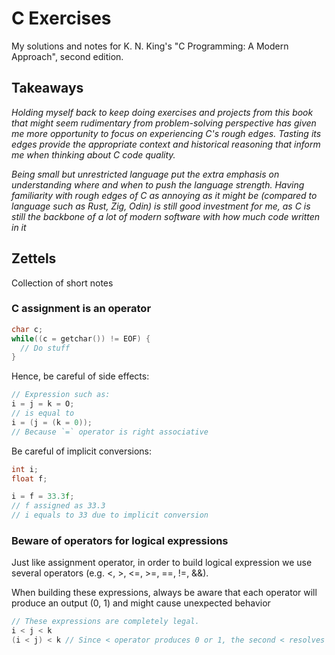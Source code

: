 # C Exercises

My solutions and notes for K. N. King's "C Programming: A Modern Approach", second edition.

## Takeaways

_Holding myself back to keep doing exercises and projects from this book that might seem rudimentary from problem-solving perspective has given me more opportunity to focus on experiencing C's rough edges. Tasting its edges provide the appropriate context and historical reasoning that inform me when thinking about C code quality._

_Being small but unrestricted language put the extra emphasis on understanding where and when to push the language strength. Having familiarity with rough edges of C as annoying as it might be (compared to language such as Rust, Zig, Odin) is still good investment for me, as C is still the backbone of a lot of modern software with how much code written in it_

## Zettels

Collection of short notes

### C assignment is an operator
```c
char c;
while((c = getchar()) != EOF) {
  // Do stuff
}
```
Hence, be careful of side effects:
```c
// Expression such as:
i = j = k = O;
// is equal to
i = (j = (k = 0));
// Because `=` operator is right associative
```
Be careful of implicit conversions:
```c
int i;
float f;

i = f = 33.3f;
// f assigned as 33.3
// i equals to 33 due to implicit conversion
```

### Beware of operators for logical expressions

Just like assignment operator, in order to build logical expression we use several operators (e.g. <, >, <=, >=, ==, !=, &&).

When building these expressions, always be aware that each operator will produce an output (0, 1) and might cause unexpected behavior

```c
// These expressions are completely legal.
i < j < k
(i < j) < k // Since < operator produces 0 or 1, the second < resolves into 1 < k;
```
